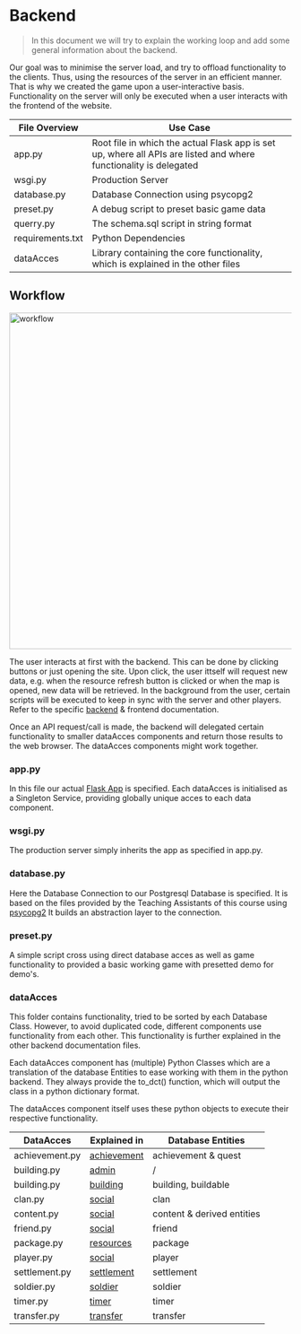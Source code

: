 ﻿# Backend
> In this document we will try to explain the working loop and add some general information about the backend.

Our goal was to minimise the server load, and try to offload functionality to the clients. Thus, using the resources of the server in an efficient manner.  
That is why we created the game upon a user-interactive basis. Functionality on the server will only be executed when a user interacts with the frontend of the website.

| File Overview    | Use Case                                                                                                          |
|------------------|-------------------------------------------------------------------------------------------------------------------|
| app.py           | Root file in which the actual Flask app is set up, where all APIs are listed and where functionality is delegated |
| wsgi.py          | Production Server                                                                                                 |
 | database.py      | Database Connection using psycopg2                                                                                |
| preset.py        | A debug script to preset basic game data                                                                          |
| querry.py        | The schema.sql script in string format                                                                            |
| requirements.txt | Python Dependencies                                                                                               |
| dataAcces        | Library containing the core functionality, which is explained in the other files                                  |

## Workflow

<img src="../#include/workflow.png" alt="workflow" width="600"/>

The user interacts at first with the backend. This can be done by clicking buttons or just opening the site. Upon click, the user ittself will request new data, e.g. when the resource refresh button is clicked or when the map is opened, new data will be retrieved. 
In the background from the user, certain scripts will be executed to keep in sync with the server and other players. Refer to the specific [backend](timer.md) & frontend documentation.

Once an API request/call is made, the backend will delegated certain functionality to smaller dataAcces components and return those results to the web browser. The dataAcces components might work together. 

### app.py

In this file our actual [Flask App](https://flask.palletsprojects.com/en/3.0.x/) is specified. Each dataAcces is initialised as a Singleton Service, providing globally unique acces to each data component.

### wsgi.py

The production server simply inherits the app as specified in app.py. 

### database.py

Here the Database Connection to our Postgresql Database is specified. It is based on the files provided by the Teaching Assistants of this course using [psycopg2](https://pypi.org/project/psycopg2/)
It builds an abstraction layer to the connection. 

### preset.py

A simple script cross using direct database acces as well as game functionality to provided a basic working game with presetted demo for demo's.

### dataAcces

This folder contains functionality, tried to be sorted by each Database Class. However, to avoid duplicated code, different components use functionality from each other. 
This functionality is further explained in the other backend documentation files.

Each dataAcces component has (multiple) Python Classes which are a translation of the database Entities to ease working with them in the python backend.
They always provide the to_dct() function, which will output the class in a python dictionary format.

The dataAcces component itself uses these python objects to execute their respective functionality.

| DataAcces      | Explained in                 | Database Entities          |
|----------------|------------------------------|----------------------------|
| achievement.py | [achievement](achievement.md) | achievement & quest        |
| building.py    | [admin](admin.md)            | /                          | 
| building.py    | [building](building.md)      | building, buildable        |
| clan.py        | [social](social.md)          | clan                       | 
| content.py     | [social](social.md)          | content & derived entities |
| friend.py      | [social](social.md)          | friend                     |
| package.py     | [resources](resources.md)    | package                    |
| player.py      | [social](social.md)          | player                     | 
 | settlement.py  | [settlement](settlement.md)  | settlement                 |
 | soldier.py     | [soldier](soldier.md)        | soldier                    | 
| timer.py       | [timer](timer.md)            | timer                      |
| transfer.py    | [transfer](transfer.md)      | transfer                   |
